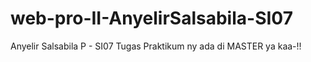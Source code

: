 # web-pro-II-AnyelirSalsabila-SI07
Anyelir Salsabila P - SI07
Tugas Praktikum ny ada di MASTER ya kaa-!!
